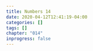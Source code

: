 ```yaml
---
title: Numbers 14
date: 2020-04-12T12:41:19-04:00
categories: []
tags: []
chapter: "014"
inprogress: false
---
```


